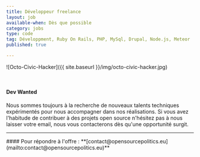 ```yaml
---
title: Développeur freelance
layout: job
available-when: Dès que possible
category: jobs
type: code
tag: Développment, Ruby On Rails, PHP, MySql, Drupal, Node.js, Meteor
published: true

---
```

![Octo-Civic-Hacker]({{ site.baseurl }}/img/octo-civic-hacker.jpg)

<br>

#### Dev Wanted

Nous sommes toujours à la recherche de nouveaux talents techniques expérimentés pour nous accompagner dans nos réalisations. Si vous avez l'habitude de contribuer à des projets open source n'hésitez pas à nous laisser votre email, nous vous contacterons dès qu'une opportunité surgit.

<hr>
#### Pour répondre à l'offre : **[contact@opensourcepolitics.eu](mailto:contact@opensourcepolitics.eu)**
